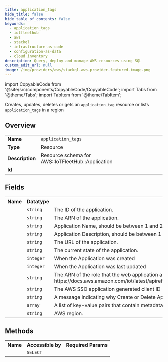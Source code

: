 ```yaml
---
title: application_tags
hide_title: false
hide_table_of_contents: false
keywords:
  - application_tags
  - iotfleethub
  - aws
  - stackql
  - infrastructure-as-code
  - configuration-as-data
  - cloud inventory
description: Query, deploy and manage AWS resources using SQL
custom_edit_url: null
image: /img/providers/aws/stackql-aws-provider-featured-image.png
---
```


import CopyableCode from '@site/src/components/CopyableCode/CopyableCode';
import Tabs from '@theme/Tabs';
import TabItem from '@theme/TabItem';

Creates, updates, deletes or gets an <code>application_tag</code> resource or lists <code>application_tags</code> in a region

## Overview
<table><tbody>
<tr><td><b>Name</b></td><td><code>application_tags</code></td></tr>
<tr><td><b>Type</b></td><td>Resource</td></tr>
<tr><td><b>Description</b></td><td>Resource schema for AWS::IoTFleetHub::Application</td></tr>
<tr><td><b>Id</b></td><td><CopyableCode code="aws.iotfleethub.application_tags" /></td></tr>
</tbody></table>

## Fields
<table><tbody><tr><th>Name</th><th>Datatype</th><th>Description</th></tr><tr><td><CopyableCode code="application_id" /></td><td><code>string</code></td><td>The ID of the application.</td></tr>
<tr><td><CopyableCode code="application_arn" /></td><td><code>string</code></td><td>The ARN of the application.</td></tr>
<tr><td><CopyableCode code="application_name" /></td><td><code>string</code></td><td>Application Name, should be between 1 and 256 characters.</td></tr>
<tr><td><CopyableCode code="application_description" /></td><td><code>string</code></td><td>Application Description, should be between 1 and 2048 characters.</td></tr>
<tr><td><CopyableCode code="application_url" /></td><td><code>string</code></td><td>The URL of the application.</td></tr>
<tr><td><CopyableCode code="application_state" /></td><td><code>string</code></td><td>The current state of the application.</td></tr>
<tr><td><CopyableCode code="application_creation_date" /></td><td><code>integer</code></td><td>When the Application was created</td></tr>
<tr><td><CopyableCode code="application_last_update_date" /></td><td><code>integer</code></td><td>When the Application was last updated</td></tr>
<tr><td><CopyableCode code="role_arn" /></td><td><code>string</code></td><td>The ARN of the role that the web application assumes when it interacts with AWS IoT Core. For more info on configuring this attribute, see https://docs.aws.amazon.com/iot/latest/apireference/API_iotfleethub_CreateApplication.html#API_iotfleethub_CreateApplication_RequestSyntax</td></tr>
<tr><td><CopyableCode code="sso_client_id" /></td><td><code>string</code></td><td>The AWS SSO application generated client ID (used with AWS SSO APIs).</td></tr>
<tr><td><CopyableCode code="error_message" /></td><td><code>string</code></td><td>A message indicating why Create or Delete Application failed.</td></tr>
<tr><td><CopyableCode code="tags" /></td><td><code>array</code></td><td>A list of key-value pairs that contain metadata for the application.</td></tr>
<tr><td><CopyableCode code="region" /></td><td><code>string</code></td><td>AWS region.</td></tr>
</tbody></table>

## Methods

<table><tbody>
  <tr>
    <th>Name</th>
    <th>Accessible by</th>
    <th>Required Params</th>
  </tr>
  <tr>
    <td><CopyableCode code="view" /></td>
    <td><code>SELECT</code></td>
    <td><CopyableCode code="region" /></td>
  </tr>
</tbody></table>








